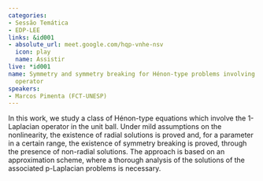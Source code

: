 ```yaml
---
categories:
- Sessão Temática
- EDP-LEE
links: &id001
- absolute_url: meet.google.com/hqp-vnhe-nsv
  icon: play
  name: Assistir
live: *id001
name: Symmetry and symmetry breaking for Hénon-type problems involving the 1-Laplacian
  operator
speakers:
- Marcos Pimenta (FCT-UNESP)
---
```


In this work, we study a class of Hénon-type equations which involve the 1-Laplacian operator in the unit ball. Under mild assumptions on the nonlinearity, the existence of radial solutions is proved and, for a parameter in a certain range, the existence of symmetry breaking is proved, through the presence of non-radial solutions. The approach is based on an approximation scheme, where a thorough analysis of the solutions of the associated p-Laplacian problems is necessary.